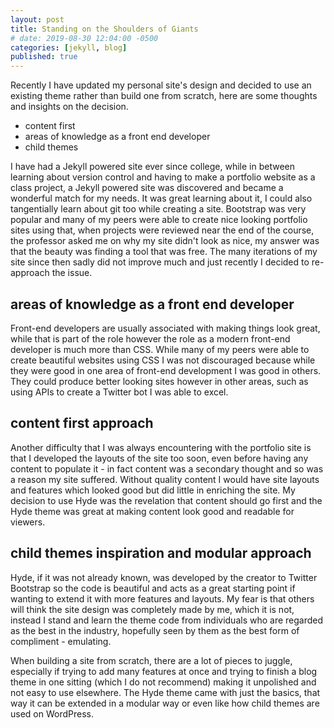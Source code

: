 ```yaml
---
layout: post
title: Standing on the Shoulders of Giants
# date: 2019-08-30 12:04:00 -0500
categories: [jekyll, blog]
published: true
---
```



Recently I have updated my personal site's design and decided to use an existing theme rather than build one from scratch, here are some thoughts and insights on the decision.

- content first
- areas of knowledge as a front end developer
- child themes

I have had a Jekyll powered site ever since college, while in between learning about version control and having to make a portfolio website as a class project, a Jekyll powered site was discovered and became a wonderful match for my needs. It was great learning about it, I could also tangentially learn about git too while creating a site. Bootstrap was very popular and many of my peers were able to create nice looking portfolio sites using that, when projects were reviewed near the end of the course, the professor asked me on why my site didn't look as nice, my answer was that the beauty was finding a tool that was free. The many iterations of my site since then sadly did not improve much and just recently I decided to re-approach the issue. 

## areas of knowledge as a front end developer

Front-end developers are usually associated with making things look great, while that is part of the role however the role as a modern front-end developer is much more than CSS. While many of my peers were able to create beautiful websites using CSS I was not discouraged because while they were good in one area of front-end development I was good in others. They could produce better looking sites however in other areas, such as using APIs to create a Twitter bot I was able to excel. 

## content first approach

Another difficulty that I was always encountering with the portfolio site is that I developed the layouts of the site too soon, even before having any content to populate it - in fact content was a secondary thought and so was a reason my site suffered. Without quality content I would have site layouts and features which looked good but did little in enriching the site. My decision to use Hyde was the revelation that content should go first and the Hyde theme was great at making content look good and readable for viewers.

## child themes inspiration and modular approach

Hyde, if it was not already known, was developed by the creator to Twitter Bootstrap so the code is beautiful and acts as a great starting point if wanting to extend it with more features and layouts. My fear is that others will think the site design was completely made by me, which it is not, instead I stand and learn the theme code from individuals who are regarded as the best in the industry, hopefully seen by them as the best form of compliment - emulating.

When building a site from scratch, there are a lot of pieces to juggle, especially if trying to add many features at once and trying to finish a blog theme in one sitting (which I do not recommend) making it unpolished and not easy to use elsewhere. The Hyde theme came with just the basics, that way it can be extended in a modular way or even like how child themes are used on WordPress.